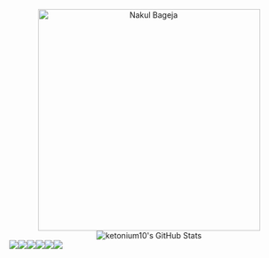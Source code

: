 <div align="center">

<img src="https://bigheads.io/svg?accessory=shades&body=chest&circleColor=blue&clothing=dressShirt&clothingColor=black&eyebrows=leftLowered&eyes=happy&faceMask=false&faceMaskColor=green&facialHair=stubble&graphic=none&hair=short&hairColor=black&hat=none3&hatColor=white&lashes=false&lipColor=pink&mask=true&mouth=openSmile&skinTone=brown" alt="Nakul Bageja" width="400" />

<br/>

<img alt="ketonium10's GitHub Stats" src="https://github-readme-stats.ketonium10.vercel.app/api?username=nakulBageja&show_icons=true&hide_border=true&theme=dark" />
  
<div style="display:flex;flex-direction:row">
    <img src="https://img.shields.io/badge/React-20232A?style=for-the-badge&logo=react&logoColor=61DAFB" />
    <img src="https://img.shields.io/badge/React_Native-20232A?style=for-the-badge&logo=react&logoColor=61DAFB" />
    <img src="https://img.shields.io/badge/Node.js-43853D?style=for-the-badge&logo=node-dot-js&logoColor=white" />
    <img src="https://img.shields.io/badge/npm-CB3837?style=for-the-badge&logo=npm&logoColor=white" />
    <img src="https://img.shields.io/badge/Yarn-2C8EBB?style=for-the-badge&logo=yarn&logoColor=white" />
    <img src="https://img.shields.io/badge/Express.js-000000?style=for-the-badge&logo=express&logoColor=white" />
</div>
</div>
